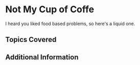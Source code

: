 # Not My Cup of Coffe
I heard you liked food based problems, so here's a liquid one.
## Topics Covered

## Additional Information

